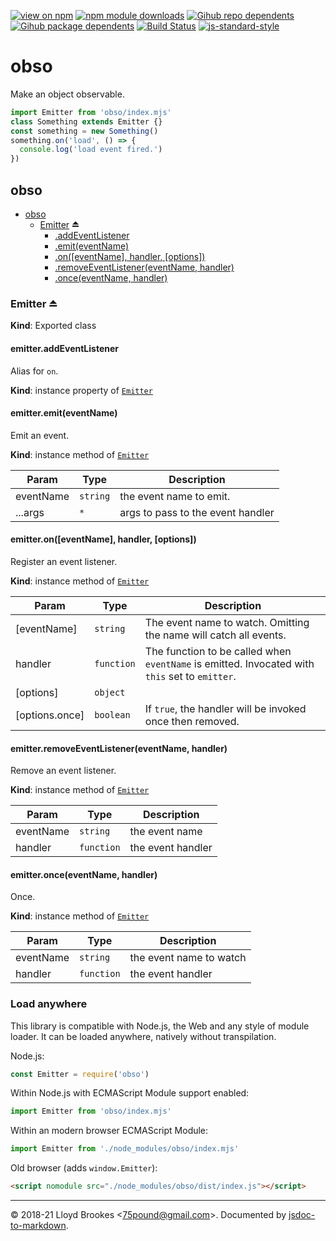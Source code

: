 [![view on npm](https://badgen.net/npm/v/obso)](https://www.npmjs.org/package/obso)
[![npm module downloads](https://badgen.net/npm/dt/obso)](https://www.npmjs.org/package/obso)
[![Gihub repo dependents](https://badgen.net/github/dependents-repo/75lb/obso)](https://github.com/75lb/obso/network/dependents?dependent_type=REPOSITORY)
[![Gihub package dependents](https://badgen.net/github/dependents-pkg/75lb/obso)](https://github.com/75lb/obso/network/dependents?dependent_type=PACKAGE)
[![Build Status](https://travis-ci.org/75lb/obso.svg?branch=master)](https://travis-ci.org/75lb/obso)
[![js-standard-style](https://img.shields.io/badge/code%20style-standard-brightgreen.svg)](https://github.com/feross/standard)

# obso

Make an object observable.

```js
import Emitter from 'obso/index.mjs'
class Something extends Emitter {}
const something = new Something()
something.on('load', () => {
  console.log('load event fired.')
})
```

<a name="module_obso"></a>

## obso

* [obso](#module_obso)
    * [Emitter](#exp_module_obso--Emitter) ⏏
        * [.addEventListener](#module_obso--Emitter+addEventListener)
        * [.emit(eventName)](#module_obso--Emitter+emit)
        * [.on([eventName], handler, [options])](#module_obso--Emitter+on)
        * [.removeEventListener(eventName, handler)](#module_obso--Emitter+removeEventListener)
        * [.once(eventName, handler)](#module_obso--Emitter+once)

<a name="exp_module_obso--Emitter"></a>

### Emitter ⏏
**Kind**: Exported class  
<a name="module_obso--Emitter+addEventListener"></a>

#### emitter.addEventListener
Alias for `on`.

**Kind**: instance property of [<code>Emitter</code>](#exp_module_obso--Emitter)  
<a name="module_obso--Emitter+emit"></a>

#### emitter.emit(eventName)
Emit an event.

**Kind**: instance method of [<code>Emitter</code>](#exp_module_obso--Emitter)  

| Param | Type | Description |
| --- | --- | --- |
| eventName | <code>string</code> | the event name to emit. |
| ...args | <code>\*</code> | args to pass to the event handler |

<a name="module_obso--Emitter+on"></a>

#### emitter.on([eventName], handler, [options])
Register an event listener.

**Kind**: instance method of [<code>Emitter</code>](#exp_module_obso--Emitter)  

| Param | Type | Description |
| --- | --- | --- |
| [eventName] | <code>string</code> | The event name to watch. Omitting the name will catch all events. |
| handler | <code>function</code> | The function to be called when `eventName` is emitted. Invocated with `this` set to `emitter`. |
| [options] | <code>object</code> |  |
| [options.once] | <code>boolean</code> | If `true`, the handler will be invoked once then removed. |

<a name="module_obso--Emitter+removeEventListener"></a>

#### emitter.removeEventListener(eventName, handler)
Remove an event listener.

**Kind**: instance method of [<code>Emitter</code>](#exp_module_obso--Emitter)  

| Param | Type | Description |
| --- | --- | --- |
| eventName | <code>string</code> | the event name |
| handler | <code>function</code> | the event handler |

<a name="module_obso--Emitter+once"></a>

#### emitter.once(eventName, handler)
Once.

**Kind**: instance method of [<code>Emitter</code>](#exp_module_obso--Emitter)  

| Param | Type | Description |
| --- | --- | --- |
| eventName | <code>string</code> | the event name to watch |
| handler | <code>function</code> | the event handler |


### Load anywhere

This library is compatible with Node.js, the Web and any style of module loader. It can be loaded anywhere, natively without transpilation.

Node.js:

```js
const Emitter = require('obso')
```

Within Node.js with ECMAScript Module support enabled:

```js
import Emitter from 'obso/index.mjs'
```

Within an modern browser ECMAScript Module:

```js
import Emitter from './node_modules/obso/index.mjs'
```

Old browser (adds `window.Emitter`):

```html
<script nomodule src="./node_modules/obso/dist/index.js"></script>
```

* * *

&copy; 2018-21 Lloyd Brookes \<75pound@gmail.com\>. Documented by [jsdoc-to-markdown](https://github.com/jsdoc2md/jsdoc-to-markdown).
